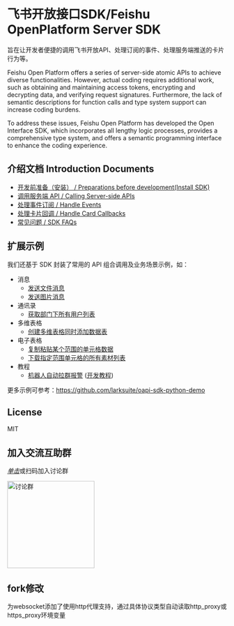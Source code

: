 # 飞书开放接口SDK/Feishu OpenPlatform Server SDK

旨在让开发者便捷的调用飞书开放API、处理订阅的事件、处理服务端推送的卡片行为等。

Feishu Open Platform offers a series of server-side atomic APIs to achieve diverse functionalities. However, actual coding requires additional work, such as obtaining and maintaining access tokens, encrypting and decrypting data, and verifying request signatures. Furthermore, the lack of semantic descriptions for function calls and type system support can increase coding burdens.

To address these issues, Feishu Open Platform has developed the Open Interface SDK, which incorporates all lengthy logic processes, provides a comprehensive type system, and offers a semantic programming interface to enhance the coding experience.

## 介绍文档 Introduction Documents

- [开发前准备（安装） / Preparations before development(Install SDK)](https://open.feishu.cn/document/uAjLw4CM/ukTMukTMukTM/server-side-sdk/python--sdk/preparations-before-development)
- [调用服务端 API / Calling Server-side APIs](https://open.feishu.cn/document/uAjLw4CM/ukTMukTMukTM/server-side-sdk/python--sdk/invoke-server-api)
- [处理事件订阅 / Handle Events](https://open.feishu.cn/document/uAjLw4CM/ukTMukTMukTM/server-side-sdk/python--sdk/handle-events)
- [处理卡片回调 / Handle Card Callbacks](https://open.feishu.cn/document/uAjLw4CM/ukTMukTMukTM/server-side-sdk/python--sdk/handle-callbacks)
- [常见问题 / SDK FAQs](https://open.feishu.cn/document/uAjLw4CM/ukTMukTMukTM/server-side-sdk/faq)

## 扩展示例
我们还基于 SDK 封装了常用的 API 组合调用及业务场景示例，如：
* 消息
  * [发送文件消息](https://github.com/larksuite/oapi-sdk-python-demo/blob/main/composite_api/im/send_file.py)
  * [发送图片消息](https://github.com/larksuite/oapi-sdk-python-demo/blob/main/composite_api/im/send_image.py)
* 通讯录
  * [获取部门下所有用户列表](https://github.com/larksuite/oapi-sdk-python-demo/blob/main/composite_api/contact/list_user_by_department.py)
* 多维表格
  * [创建多维表格同时添加数据表](https://github.com/larksuite/oapi-sdk-python-demo/blob/main/composite_api/base/create_app_and_tables.py)
* 电子表格
  * [复制粘贴某个范围的单元格数据](https://github.com/larksuite/oapi-sdk-python-demo/blob/main/composite_api/sheets/copy_and_paste_by_range.py)
  * [下载指定范围单元格的所有素材列表](https://github.com/larksuite/oapi-sdk-python-demo/blob/main/composite_api/sheets/download_media_by_range.py)
* 教程
  * [机器人自动拉群报警](https://github.com/larksuite/oapi-sdk-python-demo/blob/main/quick_start/robot) ([开发教程](https://open.feishu.cn/document/home/message-development-tutorial/introduction))

更多示例可参考：https://github.com/larksuite/oapi-sdk-python-demo

## License
MIT

## 加入交流互助群
[_单击_](https://applink.feishu.cn/client/chat/chatter/add_by_link?link_token=575k28fa-2c12-400a-80c0-2d8924e00d38)或扫码加入讨论群

<img src="doc/qrcode.png" width="200" alt="讨论群">


## fork修改
为websocket添加了使用http代理支持，通过具体协议类型自动读取http_proxy或https_proxy环境变量
